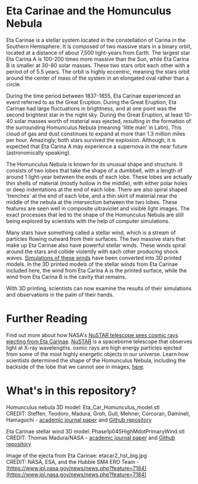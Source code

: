 # Eta Carinae and the Homunculus Nebula

Eta Carinae is a stellar system located in the constellation of Carina in the Southern Hemisphere. It is composed of two massive stars in a binary orbit, located at a distance of about 7,500 light-years from Earth. The largest star Eta Carina A is 100-200 times more massive than the Sun, while Eta Carina B is smaller at 30-80 solar masses. These two stars orbit each other with a period of of 5.5 years. The orbit is highly eccentric, meaning the stars orbit around the center of mass of the system in an elongated oval rather than a circle.

During the time period between 1837-1855, Eta Carinae experienced an event referred to as the Great Eruption. During the Great Eruption, Eta Carinae had large fluctuations in brightness, and at one point was the second brightest star in the night sky. During the Great Eruption, at least 10-40 solar masses worth of material was ejected, resulting in the formation of the surrounding Homunculus Nebula (meaning 'little man' in Latin). This cloud of gas and dust constinues to expand at more than 1.3 million miles per hour. Amazingly, both stars survived the explosion. Although, it is expected that Eta Carina A may experience a supernova in the near future (astronomically speaking). 

The Homunculus Nebula is known for its unusual shape and structure. It consists of two lobes that take the shape of a dumbbell, with a length of around 1 light-year between the ends of each lobe. These lobes are actually thin shells of material (mostly hollow in the middle), with either polar holes or deep indentations at the end of each lobe. There are also spiral shaped 'trenches' at the end of each lobe, and a thin skirt of material near the middle of the nebula at the intersection between the two lobes. These features are seen well in composite ultraviolet and visible light images. The exact processes that led to the shape of the Homunculus Nebula are still being explored by scientists with the help of computer simulations.

Many stars have something called a stellar wind, which is a stream of particles flowing outward from their surfaces. The two massive stars that make up Eta Carinae also have powerful stellar winds. These winds spiral around the stars and collide violently with each other producing shock waves. [Simulations of these winds](https://academic.oup.com/mnras/article/449/4/3780/1167282) have been converted into 3D printed models. In the 3D printed models of the stellar winds from Eta Carinae included here, the wind from Eta Carina A is the printed surface, while the wind from Eta Carina B is the cavity that remains.  

With 3D printing, scientists can now examine the results of their simulations and observations in the palm of their hands.    

# Further Reading       

Find out more about how NASA's [NuSTAR telescope sees cosmic rays ejecting from Eta Carinae](https://www.jpl.nasa.gov/news/news.php?feature=7184). [NuSTAR](https://www.nasa.gov/mission_pages/nustar/main/index.html) is a spaceborne telescope that observes light at X-ray wavelengths. osmic rays are high energy particles ejected from some of the most highly energetic objects in our universe. Learn how scientists determined the shape of the Homunculus Nebula, including the backside of the lobe that we cannot see in images, [here](https://www.nasa.gov/content/goddard/astronomers-bring-the-third-dimension-to-a-doomed-stars-outburst). 

# What's in this repository?

Homunculus nebula 3D model: Eta_Car_Homunculus_model.stl <br/>
CREDIT: Steffen, Teodoro, Madura, Groh, Gull, Mehner, Corcoran, Damineli, Hamaguchi - [academic journal paper](https://academic.oup.com/mnras/article/442/4/3316/1351781) and [Github repository](https://github.com/nasa/NASA-3D-Resources/tree/master/3D%20Models/Eta%20Carinae%20Homunculus%20Nebula)

Eta Carinae stellar wind 3D model: Phase1p045HighMdotPrimaryWind.stl <br/>
CREDIT: Thomas Madura/NASA - [academic journal paper](https://academic.oup.com/mnras/article/449/4/3780/1167282) and [Github repository](https://github.com/nasa/NASA-3D-Resources/tree/master/3D%20Models/Eta%20Carinae%20High%20Mass-Loss%20Rate%20Version)

Image of the ejecta from Eta Carinae: etacar2_hst_big.jpg <br/>
CREDIT: NASA, ESA, and the Hubble SM4 ERO Team - [https://www.jpl.nasa.gov/news/news.php?feature=7184](https://www.jpl.nasa.gov/news/news.php?feature=7184)
